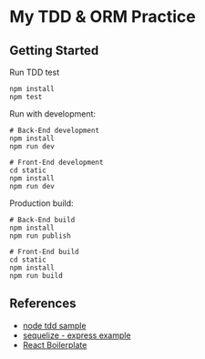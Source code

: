 # My TDD & ORM Practice

## Getting Started

Run TDD test
```shell
npm install
npm test
```

Run with development:
```shell
# Back-End development
npm install
npm run dev

# Front-End development
cd static
npm install
npm run dev
```

Production build:
```shell
# Back-End build
npm install
npm run publish

# Front-End build
cd static
npm install
npm run build
```

## References

* [node tdd sample](https://github.com/agileworks-tw/node-tdd-sample)
* [sequelize - express example](https://github.com/sequelize/express-example)
* [React Boilerplate](https://github.com/tz5514/react-example-trunk)

